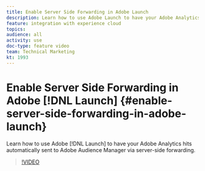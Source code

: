 ```yaml
---
title: Enable Server Side Forwarding in Adobe Launch
description: Learn how to use Adobe Launch to have your Adobe Analytics hits automatically sent to Adobe Audience Manager via server-side forwarding. 
feature: integration with experience cloud
topics: 
audience: all
activity: use
doc-type: feature video
team: Technical Marketing
kt: 1993
---
```


# Enable Server Side Forwarding in Adobe [!DNL Launch] {#enable-server-side-forwarding-in-adobe-launch}

Learn how to use Adobe [!DNL Launch] to have your Adobe Analytics hits automatically sent to Adobe Audience Manager via server-side forwarding.

>[!VIDEO](https://video.tv.adobe.com/v/25172?quality=12)
